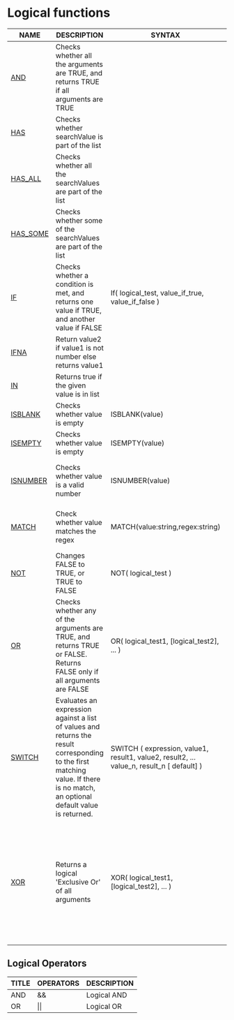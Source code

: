 # Logical functions

<table><thead><tr><th>NAME</th><th>DESCRIPTION</th><th data-hidden>SYNTAX</th><th data-hidden>EXPLANATION</th><th data-hidden>EXAMPLE</th></tr></thead><tbody><tr><td><a href="and.md">AND</a></td><td>Checks whether all the arguments are TRUE, and returns TRUE if all arguments are TRUE</td><td></td><td></td><td></td></tr><tr><td><a href="has.md">HAS</a></td><td>Checks whether searchValue is part of the list</td><td></td><td></td><td></td></tr><tr><td><a href="has_all.md">HAS_ALL</a></td><td>Checks whether all the searchValues are part of the list</td><td></td><td></td><td></td></tr><tr><td><a href="has_some.md">HAS_SOME</a></td><td>Checks whether some of the searchValues are part of the list</td><td></td><td></td><td></td></tr><tr><td><a href="if.md">IF </a></td><td>Checks whether a condition is met, and returns one value if TRUE, and another value if FALSE</td><td>If( logical_test, value_if_true, value_if_false )</td><td>Above formula will return AC-PY% if PY is greater than 0 otherwise it returns 0</td><td>IF(PY > 0 , (AC-PY)/PY, 0 )</td></tr><tr><td><a href="ifna.md">IFNA</a></td><td>Return value2 if value1 is not number else returns value1</td><td></td><td></td><td></td></tr><tr><td><a href="in.md">IN</a></td><td>Returns true if the given value is in list</td><td></td><td></td><td></td></tr><tr><td><a href="isblank.md">ISBLANK</a></td><td>Checks whether value is empty</td><td>ISBLANK(value)</td><td>Returns TRUE if AC is empty</td><td>ISBLANK(AC)</td></tr><tr><td><a href="isempty.md">ISEMPTY</a></td><td>Checks whether value is empty</td><td>ISEMPTY(value)</td><td>Returns TRUE if AC has no value</td><td>ISEMPTY(AC)</td></tr><tr><td><a href="isnumber.md">ISNUMBER</a></td><td>Checks whether value is a valid number</td><td>ISNUMBER(value)</td><td>Returns AC-PY/PY if the value is a number else returns 0</td><td>IF(ISNUMBER((AC-PY)/PY), (AC-PY)/PY , 0)</td></tr><tr><td><a href="match.md">MATCH</a></td><td>Check whether value matches the regex</td><td>MATCH(value:string,regex:string)</td><td>Returns TRUE if the string value matches the regex value</td><td>MATCH(“ABC-123-WEW”,”^ABC”) Returns TRUE</td></tr><tr><td><a href="not.md">NOT</a></td><td>Changes FALSE to TRUE, or TRUE to FALSE</td><td>NOT( logical_test )</td><td>Will return 50 if the region is not West otherwise returns 25</td><td>IF(NOT(Region == "West"), 50, 25)</td></tr><tr><td><a href="or.md">OR</a></td><td>Checks whether any of the arguments are TRUE, and returns TRUE or FALSE. Returns FALSE only if all arguments are FALSE</td><td>OR( logical_test1, [logical_test2], ... )</td><td>Will return 25 if the region is West or East otherwise returns 30</td><td>IF(OR(Region == "West", Region =="East"), 25, 30)</td></tr><tr><td><a href="switch.md">SWITCH</a></td><td>Evaluates an expression against a list of values and returns the result corresponding to the first matching value. If there is no match, an optional default value is returned.</td><td>SWITCH ( expression, value1, result1, value2, result2, ... value_n, result_n [ default] )</td><td>Will return 25 if the region is West and 30 is region is East and 50 for all other regions</td><td>SWITCH(Region, "West", 25, "East",30, 50)</td></tr><tr><td><a href="xor.md">XOR</a></td><td>Returns a logical 'Exclusive Or' of all arguments</td><td>XOR( logical_test1, [logical_test2], ... )</td><td>Will return 25 for all category in the West except for category Urban, and returns 25 for all Urban category under all region except for west, for all other items returns 30</td><td>IF(XOR(Region == "West", Category=="Urban"), 25, 30)</td></tr></tbody></table>

## Logical Operators

| TITLE | OPERATORS | DESCRIPTION |
| ----- | --------- | ----------- |
| AND   | &&        | Logical AND |
| OR    | \|\|      | Logical OR  |
